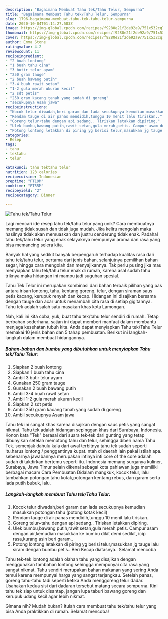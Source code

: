 ```yaml
---
description: "Bagaimana Membuat Tahu tek/Tahu Telur, Sempurna"
title: "Bagaimana Membuat Tahu tek/Tahu Telur, Sempurna"
slug: 1796-bagaimana-membuat-tahu-tek-tahu-telur-sempurna
date: 2020-10-04T01:14:27.583Z
image: https://img-global.cpcdn.com/recipes/f9280e21f2de92a9/751x532cq70/tahu-tektahu-telur-foto-resep-utama.jpg
thumbnail: https://img-global.cpcdn.com/recipes/f9280e21f2de92a9/751x532cq70/tahu-tektahu-telur-foto-resep-utama.jpg
cover: https://img-global.cpcdn.com/recipes/f9280e21f2de92a9/751x532cq70/tahu-tektahu-telur-foto-resep-utama.jpg
author: Emma Stone
ratingvalue: 4.2
reviewcount: 11
recipeingredient:
- "2 buah lontong"
- "1 buah tahu cina"
- "3 butir telur ayam"
- "250 gram tauge"
- "2 buah bawang putih"
- "3-4 buah rawit setan"
- "1-2 gula merah ukuran kecil"
- "2 sdt petis"
- "250 gram kacang tanah yang sudah di goreng"
- "secukupnya Asam jawa"
recipeinstructions:
- "Kocok telur diwadah,beri garam dan lada secukupnya kemudian masukkan potongan tahu (potong kotak kecil)"
- "Rendam tauge di air panas mendidih,tunggu 10 menit lalu tiriskan.."
- "Goreng telur+tahu dengan api sedang.. Tiriskan letakkan dipiring."
- "Ulek bumbu,bawang putih,rawit setan,gula merah,petis. Campur asam dengan air,kemudian masukkan ke bumbu dikit demi sedikit, icip rasa,kurang asin beri garam.."
- "Potong lontong letakkan di piring yg berisi telur,masukkan jg tauge lalu siram dengan bumbu petis.. Beri Kecap diatasnya.. Selamat mencoba"
categories:
- Resep
tags:
- tahu
- tektahu
- telur

katakunci: tahu tektahu telur 
nutrition: 123 calories
recipecuisine: Indonesian
preptime: "PT19M"
cooktime: "PT55M"
recipeyield: "2"
recipecategory: Dinner

---
```



![Tahu tek/Tahu Telur](https://img-global.cpcdn.com/recipes/f9280e21f2de92a9/751x532cq70/tahu-tektahu-telur-foto-resep-utama.jpg)

Lagi mencari ide resep tahu tek/tahu telur yang unik? Cara membuatnya memang tidak susah dan tidak juga mudah. Jika keliru mengolah maka hasilnya tidak akan memuaskan dan justru cenderung tidak enak. Padahal tahu tek/tahu telur yang enak selayaknya mempunyai aroma dan rasa yang bisa memancing selera kita.

Banyak hal yang sedikit banyak berpengaruh terhadap kualitas rasa dari tahu tek/tahu telur, pertama dari jenis bahan, selanjutnya pemilihan bahan segar, hingga cara mengolah dan menyajikannya. Tak perlu pusing jika mau menyiapkan tahu tek/tahu telur enak di rumah, karena asal sudah tahu triknya maka hidangan ini mampu jadi suguhan spesial.

Tahu Tek Telor ini merupakan kombinasi dari bahan terbaik pilihan yang pas antara irisan lontong, tahu, kentang goreng, telur, dengan siraman saus petis kacang, kerupuk renyah dan kecap. Hidangan ini disajikan bersama dengan tauge dan acar untuk menambah cita rasa di setiap gigitannya. Tahu tek adalah salah satu masakan khas kota Lamongan.


Nah, kali ini kita coba, yuk, buat tahu tek/tahu telur sendiri di rumah. Tetap berbahan sederhana, sajian ini dapat memberi manfaat dalam membantu menjaga kesehatan tubuh kita. Anda dapat menyiapkan Tahu tek/Tahu Telur memakai 10 jenis bahan dan 5 tahap pembuatan. Berikut ini langkah-langkah dalam membuat hidangannya.

<!--inarticleads1-->

##### Bahan-bahan dan bumbu yang dibutuhkan untuk menyiapkan Tahu tek/Tahu Telur:

1. Siapkan 2 buah lontong
1. Siapkan 1 buah tahu cina
1. Ambil 3 butir telur ayam
1. Gunakan 250 gram tauge
1. Gunakan 2 buah bawang putih
1. Ambil 3-4 buah rawit setan
1. Ambil 1-2 gula merah ukuran kecil
1. Siapkan 2 sdt petis
1. Ambil 250 gram kacang tanah yang sudah di goreng
1. Ambil secukupnya Asam jawa


Tahu tek ini sangat khas karena disajikan dengan saus petis yang sangat nikmat. Tahu tek adalah hidangan sepinggan khas dari Surabaya, Indonesia. Konon kata &#34;Tek&#34; berasal dari suara tek-tek dari gunting yang tetap dibunyikan setelah memotong tahu dan telur, sehingga diberi nama Tahu Tek. semenjak dahulu kala dari awal terbitnya tahu tek sudah seperti itu.harus lontong / penggantinya kupat. ntah di daerah lain pakai istilah apa. sebenarnya jawabannya merupakan intinya inti core of the core adalah sudah di takdirkan bertemu seperti itu. Indonesia memang surganya kuliner, Surabaya, Jawa Timur selain dikenal sebagai kota pahlawan juga memiliki berbagai macam Cara Pembuatan Didalam mangkuk, kocok telur, lalu tambahkan potongan tahu kotak,potongan kentang rebus, dan garam serta lada putih bubuk, lalu. 

<!--inarticleads2-->

##### Langkah-langkah membuat Tahu tek/Tahu Telur:

1. Kocok telur diwadah,beri garam dan lada secukupnya kemudian masukkan potongan tahu (potong kotak kecil)
1. Rendam tauge di air panas mendidih,tunggu 10 menit lalu tiriskan..
1. Goreng telur+tahu dengan api sedang.. Tiriskan letakkan dipiring.
1. Ulek bumbu,bawang putih,rawit setan,gula merah,petis. Campur asam dengan air,kemudian masukkan ke bumbu dikit demi sedikit, icip rasa,kurang asin beri garam..
1. Potong lontong letakkan di piring yg berisi telur,masukkan jg tauge lalu siram dengan bumbu petis.. Beri Kecap diatasnya.. Selamat mencoba


Tahu tek-tek lontong adalah olahan tahu yang disajikan dengan menggunakan tambahan lontong sehingga mempunyai cita rasa yang sangat nikmat. Tahu sendiri merupakan bahan makanan yang sering Anda temui karena mempunyai harga yang sangat terjangkau. Setelah panas, goreng tahu-tahu tadi seperti ketika Anda menggoreng telur dadar. Usahakan kedua sisi dari dadaran tersebut matang secara sempurna. Kini tahu tek siap untuk disantap, jangan lupa taburi bawang goreng dan kerupuk udang kecil agar lebih nikmat. 

Gimana nih? Mudah bukan? Itulah cara membuat tahu tek/tahu telur yang bisa Anda praktikkan di rumah. Selamat mencoba!
